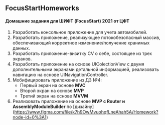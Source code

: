 ## FocusStartHomeworks
#### Домашние задания для ШИФТ (FocusStart) 2021 от ЦФТ

1. Разработать консольное приложение для учета автомобилей.
2. Разработать приложение, реализующее потокобезопасный массив, обеспечивающий корректное изменение/получение хранимых данных.
3. Разработать приложение-визитку CV о себе, состоящее из трех экранов.
4. Разработать приложение на основе UIColectionView с двумя дополнительными экранами детальной информацией, реализовать навигацию на основе UINavigationController.
5. Мобифицировать приложение из ДЗ №4: 
    - Первый экран на основе **MVC**
    - Второй экран на основе **MVP**
    - Третий экран на основе **MVVM**
 6. Реализовать приложение на основе **MVP с Router и AssemblyModuleBuilder** по [дизайну] (https://www.figma.com/file/k7h9OwMvuohqfLneAhah5A/Homework?node-id=0%3A1)  

